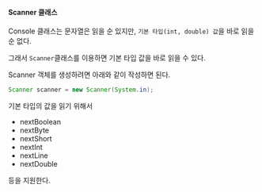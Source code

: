 #### Scanner 클래스

Console 클래스는 문자열은 읽을 순 있지만, `기본 타입(int, double) 값`을 바로 읽을 순 없다.

그래서 `Scanner`클래스를 이용하면 기본 타입 값을 바로 읽을 수 있다.

Scanner 객체를 생성하려면 아래와 같이 작성하면 된다.

```java
Scanner scanner = new Scanner(System.in);
```

기본 타입의 값을 읽기 위해서

- nextBoolean
- nextByte
- nextShort
- nextInt
- nextLine
- nextDouble

등을 지원한다.
